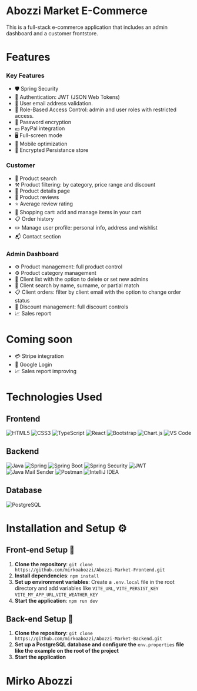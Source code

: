 # Abozzi Market E-Commerce

This is a full-stack e-commerce application that includes an admin dashboard and a customer frontstore.

# Features

<h3>Key Features</h3>

- 🛡 Spring Security
- 🔗 Authentication: JWT (JSON Web Tokens)
- 📧 User email address validation.
- 🔑 Role-Based Access Control: admin and user roles with restricted access.
- 🔐 Password encryption
- 💶 PayPal integration
- 🖥️ Full-screen mode
- 📱 Mobile optimization
- 🔗 Encrypted Persistance store

<h3>Customer</h3>

- 🔎 Product search
- ⚒️ Product filtering: by category, price range and discount
- 📄 Product details page
- 📝 Product reviews
- ⭐️ Average review rating
- 🛒 Shopping cart: add and manage items in your cart
- 📋 Order history
- ✏️ Manage user profile: personal info, address and wishlist
- 📬 Contact section

<h3>Admin Dashboard</h3>

- ⚙️ Product management: full product control
- ⚙ Product category management
- 👥 Client list with the option to delete or set new admins
- 🔎 Client search by name, surname, or partial match
- 📋 Client orders: filter by client email with the option to change order status
- 🧾 Discount management: full discount controls
- 📈 Sales report

# Coming soon

- 💳 Stripe integration
- 🔑 Google Login
- 📈 Sales report improving

# Technologies Used

<h2>Frontend</h2> 
<div align="left"> 
    <img src="https://img.shields.io/badge/HTML5-E34F26?style=flat-square&logo=html5&logoColor=white" alt="HTML5"/> 
    <img src="https://img.shields.io/badge/CSS3-1572B6?style=flat-square&logo=css3&logoColor=white" alt="CSS3"/> 
    <img src="https://img.shields.io/badge/TypeScript-3178C6?style=flat-square&logo=typescript&logoColor=white" alt="TypeScript"/> 
    <img src="https://img.shields.io/badge/React-61DAFB?style=flat-square&logo=react&logoColor=black" alt="React"/> 
    <img src="https://img.shields.io/badge/Bootstrap-7952B3?style=flat-square&logo=bootstrap&logoColor=white" alt="Bootstrap"/>
    <img src="https://img.shields.io/badge/Chart.js-FF6384?style=flat-square&logo=chartdotjs&logoColor=white" alt="Chart.js"/> 
    <img src="https://img.shields.io/badge/VS_Code-007ACC?style=flat-square&logo=visual-studio-code&logoColor=white" alt="VS Code"/> 
</div>

<h2>Backend</h2>

<div align="left">
    <img src="https://img.shields.io/badge/Java-007396?style=flat-square&logo=java&logoColor=white" alt="Java"/> 
    <img src="https://img.shields.io/badge/Spring-6DB33F?style=flat-square&logo=spring&logoColor=white" alt="Spring"/> 
    <img src="https://img.shields.io/badge/Spring_Boot-6DB33F?style=flat-square&logo=spring-boot&logoColor=white" alt="Spring Boot"/> 
    <img src="https://img.shields.io/badge/Spring_Security-6DB33F?style=flat-square&logo=spring-security&logoColor=white" alt="Spring Security"/> 
    <img src="https://img.shields.io/badge/JWT-000000?style=flat-square&logo=json-web-tokens&logoColor=white" alt="JWT"/> 
    <img src="https://img.shields.io/badge/Java_Mail_Sender-007396?style=flat-square&logo=java&logoColor=white" alt="Java Mail Sender"/>
    <img src="https://img.shields.io/badge/Postman-FF6C37?style=flat-square&logo=postman&logoColor=white" alt="Postman"/> 
    <img src="https://img.shields.io/badge/IntelliJ_IDEA-000000?style=flat-square&logo=intellij-idea&logoColor=white" alt="IntelliJ IDEA"/> 
</div>

<h2>Database</h2>

<div align="left">
    <img src="https://img.shields.io/badge/PostgreSQL-336791?style=flat-square&logo=postgresql&logoColor=white" alt="PostgreSQL"/>
</div>

# Installation and Setup ⚙️

<h2>Front-end Setup 🔧</h2>

1. **Clone the repository**: `git clone https://github.com/mirkoabozzi/Abozzi-Market-Frontend.git`
2. **Install dependencies**: `npm install`
3. **Set up environment variables**: Create a `.env.local` file in the root directory and add variables like `VITE_URL`, `VITE_PERSIST_KEY` `VITE_MY_APP_URL`,`VITE_WEATHER_KEY`
4. **Start the application**: `npm run dev`

<h2>Back-end Setup 🔧</h2>

1. **Clone the repository**: `git clone https://github.com/mirkoabozzi/Abozzi-Market-Backend.git`
2. **Set up a PostgreSQL database and configure the** `env.properties` **file like the example on the root of the project**
3. **Start the application**

# Mirko Abozzi
